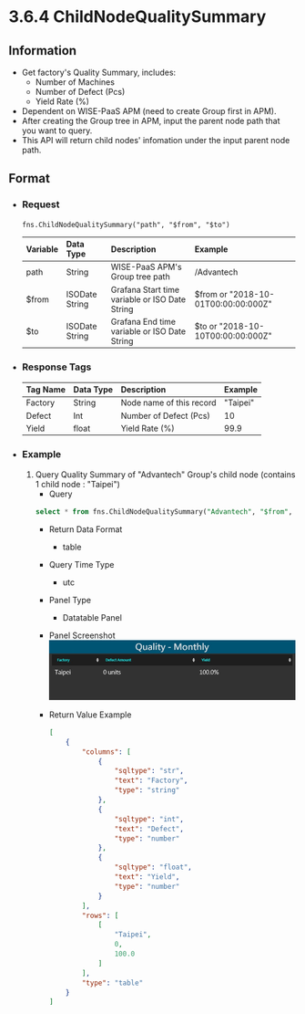# 3.6.4 ChildNodeQualitySummary

## Information
* Get factory's Quality Summary, includes:
    * Number of Machines
    * Number of Defect (Pcs)
    * Yield Rate (%)
* Dependent on WISE-PaaS APM (need to create Group first in APM).
* After creating the Group tree in APM, input the parent node path that you want to query.
* This API will return child nodes' infomation under the input parent node path.

## Format

* ### Request

  ```
  fns.ChildNodeQualitySummary("path", "$from", "$to")
  ```

  | Variable | Data Type | Description | Example |
  | :--- | :--- | :--- | :---|
  | path | String | WISE-PaaS APM's Group tree path | /Advantech |
  | $from | ISODate String | Grafana Start time variable or ISO Date String | $from or "2018-10-01T00:00:00:000Z" |
  | $to | ISODate String | Grafana End time variable or ISO Date String | $to or "2018-10-10T00:00:00:000Z" |

* ### Response Tags

  | Tag Name | Data Type | Description | Example |
  | :--- | :--- | :--- | :--- |
  | Factory | String | Node name of this record | "Taipei" |
  | Defect | Int | Number of Defect (Pcs) | 10 |
  | Yield | float | Yield Rate (%) | 99.9 |

  
* ### Example
    1. Query Quality Summary of "Advantech" Group's child node (contains 1 child node : "Taipei")
        - Query   
        ``` sql 
        select * from fns.ChildNodeQualitySummary("Advantech", "$from", "$to")
        ```
        - Return Data Format   
            * table
        - Query Time Type   
            * utc
        - Panel Type   
            * Datatable Panel
        - Panel Screenshot      
            ![](/images/3.6.4-ChildNodeQualitySummary.jpg)

        - Return Value Example    
            ``` json
            [
                {
                    "columns": [
                        {
                            "sqltype": "str", 
                            "text": "Factory", 
                            "type": "string"
                        }, 
                        {
                            "sqltype": "int", 
                            "text": "Defect", 
                            "type": "number"
                        }, 
                        {
                            "sqltype": "float", 
                            "text": "Yield", 
                            "type": "number"
                        }
                    ], 
                    "rows": [
                        [
                            "Taipei", 
                            0, 
                            100.0
                        ]
                    ], 
                    "type": "table"
                }
            ]

            ```
